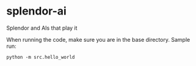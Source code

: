# splendor-ai
Splendor and AIs that play it

When running the code, make sure you are in the base directory. Sample run:
```
python -m src.hello_world
```
